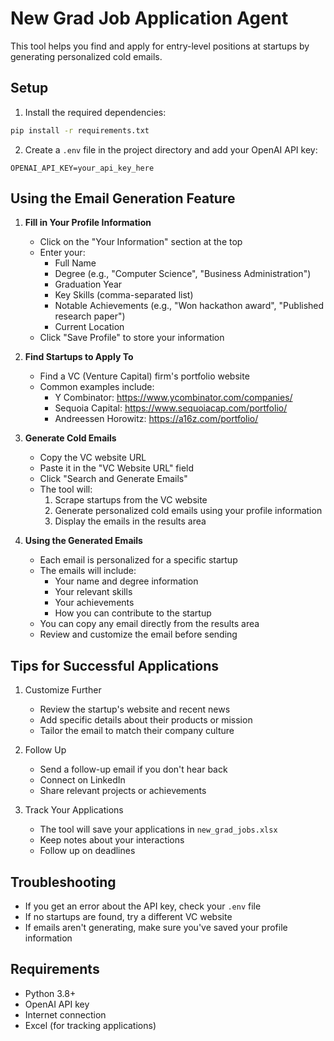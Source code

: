 # New Grad Job Application Agent

This tool helps you find and apply for entry-level positions at startups by generating personalized cold emails.

## Setup

1. Install the required dependencies:
```bash
pip install -r requirements.txt
```

2. Create a `.env` file in the project directory and add your OpenAI API key:
```
OPENAI_API_KEY=your_api_key_here
```

## Using the Email Generation Feature

1. **Fill in Your Profile Information**
   - Click on the "Your Information" section at the top
   - Enter your:
     - Full Name
     - Degree (e.g., "Computer Science", "Business Administration")
     - Graduation Year
     - Key Skills (comma-separated list)
     - Notable Achievements (e.g., "Won hackathon award", "Published research paper")
     - Current Location
   - Click "Save Profile" to store your information

2. **Find Startups to Apply To**
   - Find a VC (Venture Capital) firm's portfolio website
   - Common examples include:
     - Y Combinator: https://www.ycombinator.com/companies/
     - Sequoia Capital: https://www.sequoiacap.com/portfolio/
     - Andreessen Horowitz: https://a16z.com/portfolio/

3. **Generate Cold Emails**
   - Copy the VC website URL
   - Paste it in the "VC Website URL" field
   - Click "Search and Generate Emails"
   - The tool will:
     1. Scrape startups from the VC website
     2. Generate personalized cold emails using your profile information
     3. Display the emails in the results area

4. **Using the Generated Emails**
   - Each email is personalized for a specific startup
   - The emails will include:
     - Your name and degree information
     - Your relevant skills
     - Your achievements
     - How you can contribute to the startup
   - You can copy any email directly from the results area
   - Review and customize the email before sending

## Tips for Successful Applications

1. Customize Further
   - Review the startup's website and recent news
   - Add specific details about their products or mission
   - Tailor the email to match their company culture

2. Follow Up
   - Send a follow-up email if you don't hear back
   - Connect on LinkedIn
   - Share relevant projects or achievements

3. Track Your Applications
   - The tool will save your applications in `new_grad_jobs.xlsx`
   - Keep notes about your interactions
   - Follow up on deadlines

## Troubleshooting

- If you get an error about the API key, check your `.env` file
- If no startups are found, try a different VC website
- If emails aren't generating, make sure you've saved your profile information

## Requirements

- Python 3.8+
- OpenAI API key
- Internet connection
- Excel (for tracking applications)
